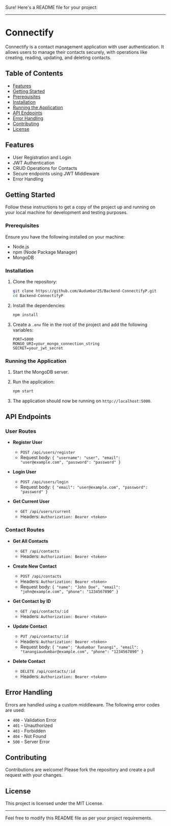 Sure! Here's a README file for your project:

---

# Connectify

Connectify is a contact management application with user authentication. It allows users to manage their contacts securely, with operations like creating, reading, updating, and deleting contacts.

## Table of Contents

- [Features](#features)
- [Getting Started](#getting-started)
- [Prerequisites](#prerequisites)
- [Installation](#installation)
- [Running the Application](#running-the-application)
- [API Endpoints](#api-endpoints)
- [Error Handling](#error-handling)
- [Contributing](#contributing)
- [License](#license)

## Features

- User Registration and Login
- JWT Authentication
- CRUD Operations for Contacts
- Secure endpoints using JWT Middleware
- Error Handling

## Getting Started

Follow these instructions to get a copy of the project up and running on your local machine for development and testing purposes.

### Prerequisites

Ensure you have the following installed on your machine:

- Node.js
- npm (Node Package Manager)
- MongoDB

### Installation

1. Clone the repository:

    ```sh
    git clone https://github.com/Audumbar25/Backend-ConnectifyP.git
    cd Backend-ConnectifyP
    ```

2. Install the dependencies:

    ```sh
    npm install
    ```

3. Create a `.env` file in the root of the project and add the following variables:

    ```plaintext
    PORT=5000
    MONGO_URI=your_mongo_connection_string
    SECRET=your_jwt_secret
    ```

### Running the Application

1. Start the MongoDB server.

2. Run the application:

    ```sh
    npm start
    ```

3. The application should now be running on `http://localhost:5000`.

## API Endpoints

### User Routes

- **Register User**
  - `POST /api/users/register`
  - Request body: `{ "username": "user", "email": "user@example.com", "password": "password" }`

- **Login User**
  - `POST /api/users/login`
  - Request body: `{ "email": "user@example.com", "password": "password" }`

- **Get Current User**
  - `GET /api/users/current`
  - Headers: `Authorization: Bearer <token>`

### Contact Routes

- **Get All Contacts**
  - `GET /api/contacts`
  - Headers: `Authorization: Bearer <token>`

- **Create New Contact**
  - `POST /api/contacts`
  - Headers: `Authorization: Bearer <token>`
  - Request body: `{ "name": "John Doe", "email": "john@example.com", "phone": "1234567890" }`

- **Get Contact by ID**
  - `GET /api/contacts/:id`
  - Headers: `Authorization: Bearer <token>`

- **Update Contact**
  - `PUT /api/contacts/:id`
  - Headers: `Authorization: Bearer <token>`
  - Request body: `{ "name": "Audumbar Tanangi", "email": "tanangiaudumbar@example.com", "phone": "1234567890" }`

- **Delete Contact**
  - `DELETE /api/contacts/:id`
  - Headers: `Authorization: Bearer <token>`

## Error Handling

Errors are handled using a custom middleware. The following error codes are used:

- `400` - Validation Error
- `401` - Unauthorized
- `403` - Forbidden
- `404` - Not Found
- `500` - Server Error

## Contributing

Contributions are welcome! Please fork the repository and create a pull request with your changes.

## License

This project is licensed under the MIT License.

---

Feel free to modify this README file as per your project requirements.
